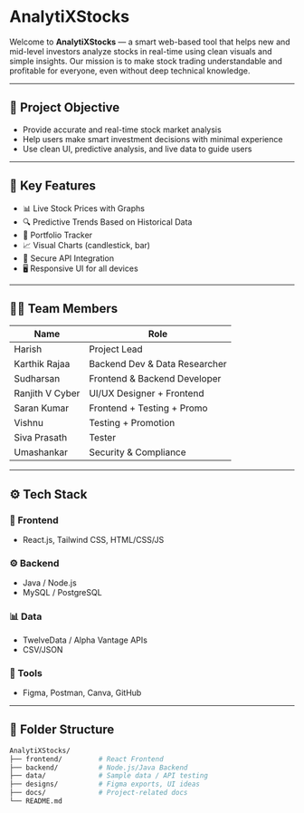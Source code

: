 # AnalytiXStocks

Welcome to **AnalytiXStocks** — a smart web-based tool that helps new and mid-level investors analyze stocks in real-time using clean visuals and simple insights. Our mission is to make stock trading understandable and profitable for everyone, even without deep technical knowledge.

---

## 🧠 Project Objective

- Provide accurate and real-time stock market analysis
- Help users make smart investment decisions with minimal experience
- Use clean UI, predictive analysis, and live data to guide users

---

## 🚀 Key Features

- 📊 Live Stock Prices with Graphs
- 🔍 Predictive Trends Based on Historical Data
- 🧾 Portfolio Tracker
- 📈 Visual Charts (candlestick, bar)
- 🔐 Secure API Integration
- 🖥️ Responsive UI for all devices

---

## 👨‍💻 Team Members

| Name            | Role                         |
|-----------------|------------------------------|
| Harish          | Project Lead                 |
| Karthik Rajaa   | Backend Dev & Data Researcher|
| Sudharsan       | Frontend & Backend Developer |
| Ranjith V Cyber | UI/UX Designer + Frontend    |
| Saran Kumar     | Frontend + Testing + Promo   |
| Vishnu          | Testing + Promotion          |
| Siva Prasath    | Tester                       |
| Umashankar      | Security & Compliance        |

---

## ⚙️ Tech Stack

### 🎨 Frontend
- React.js, Tailwind CSS, HTML/CSS/JS

### ⚙️ Backend
- Java / Node.js
- MySQL / PostgreSQL

### 📊 Data
- TwelveData / Alpha Vantage APIs
- CSV/JSON

### 🎯 Tools
- Figma, Postman, Canva, GitHub

---

## 📁 Folder Structure

```bash
AnalytiXStocks/
├── frontend/         # React Frontend
├── backend/          # Node.js/Java Backend
├── data/             # Sample data / API testing
├── designs/          # Figma exports, UI ideas
├── docs/             # Project-related docs
└── README.md

